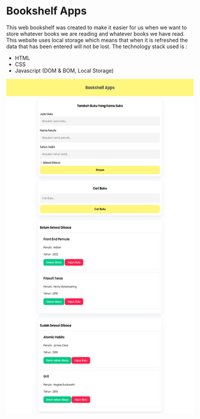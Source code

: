 # Bookshelf Apps
This web bookshelf was created to make it easier for us when we want to store whatever books we are reading and whatever books we have read. This website uses local storage which means that when it is refreshed the data that has been entered will not be lost.
The technology stack used is :
- HTML
- CSS
- Javascript (DOM & BOM, Local Storage)
  
<img src="https://github.com/aditiaprabowo3/Bookshelf-Apps/blob/main/image/img.png" width="1000" height="900" alt="Gambar">
